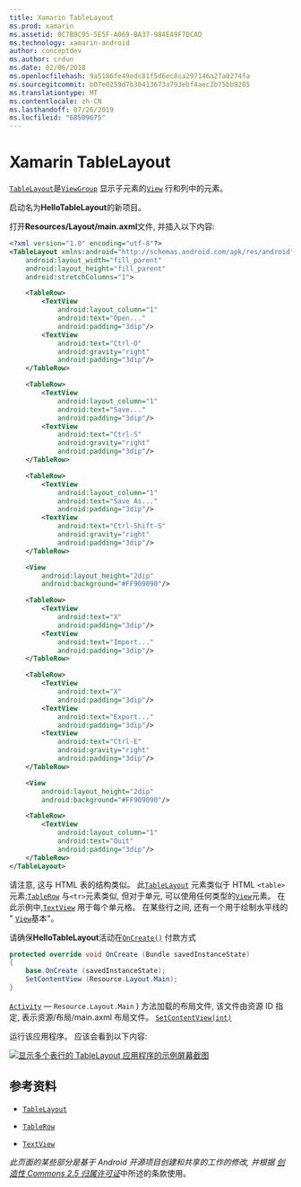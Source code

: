 ```yaml
---
title: Xamarin TableLayout
ms.prod: xamarin
ms.assetid: 0C7B9C95-5E5F-A069-BA37-984E49F7DCAD
ms.technology: xamarin-android
author: conceptdev
ms.author: crdun
ms.date: 02/06/2018
ms.openlocfilehash: 9a5186fe49edc81f5d6ec8ca297146a27a0274fa
ms.sourcegitcommit: b07e0259d7b30413673a793ebf4aec2b75bb9285
ms.translationtype: MT
ms.contentlocale: zh-CN
ms.lasthandoff: 07/26/2019
ms.locfileid: "68509675"
---
```

# <a name="xamarinandroid-tablelayout"></a>Xamarin TableLayout

[`TableLayout`](xref:Android.Widget.TableLayout)是[`ViewGroup`](xref:Android.Views.ViewGroup)
显示子元素的[`View`](xref:Android.Views.View)
行和列中的元素。

启动名为**HelloTableLayout**的新项目。

打开**Resources/Layout/main.axml**文件, 并插入以下内容:

```xml
<?xml version="1.0" encoding="utf-8"?>
<TableLayout xmlns:android="http://schemas.android.com/apk/res/android"
    android:layout_width="fill_parent"
    android:layout_height="fill_parent"
    android:stretchColumns="1">

    <TableRow>
        <TextView
            android:layout_column="1"
            android:text="Open..."
            android:padding="3dip"/>
        <TextView
            android:text="Ctrl-O"
            android:gravity="right"
            android:padding="3dip"/>
    </TableRow>

    <TableRow>
        <TextView
            android:layout_column="1"
            android:text="Save..."
            android:padding="3dip"/>
        <TextView
            android:text="Ctrl-S"
            android:gravity="right"
            android:padding="3dip"/>
    </TableRow>

    <TableRow>
        <TextView
            android:layout_column="1"
            android:text="Save As..."
            android:padding="3dip"/>
        <TextView
            android:text="Ctrl-Shift-S"
            android:gravity="right"
            android:padding="3dip"/>
    </TableRow>

    <View
        android:layout_height="2dip"
        android:background="#FF909090"/>

    <TableRow>
        <TextView
            android:text="X"
            android:padding="3dip"/>
        <TextView
            android:text="Import..."
            android:padding="3dip"/>
    </TableRow>

    <TableRow>
        <TextView
            android:text="X"
            android:padding="3dip"/>
        <TextView
            android:text="Export..."
            android:padding="3dip"/>
        <TextView
            android:text="Ctrl-E"
            android:gravity="right"
            android:padding="3dip"/>
    </TableRow>

    <View
        android:layout_height="2dip"
        android:background="#FF909090"/>

    <TableRow>
        <TextView
            android:layout_column="1"
            android:text="Quit"
            android:padding="3dip"/>
    </TableRow>
</TableLayout>
```

请注意, 这与 HTML 表的结构类似。 此[`TableLayout`](xref:Android.Widget.TableLayout)
元素类似于 HTML `<table>`元素;[`TableRow`](xref:Android.Widget.TableRow)
与`<tr>`元素类似, 但对于单元, 可以使用任何类型的[`View`](xref:Android.Views.View)元素。 在此示例中,[`TextView`](xref:Android.Widget.TextView)
用于每个单元格。 在某些行之间, 还有一个用于绘制水平线的 " [`View`](xref:Android.Views.View)基本"。

请确保**HelloTableLayout**活动在[`OnCreate()`](xref:Android.App.Activity.OnCreate*)
付款方式

```csharp
protected override void OnCreate (Bundle savedInstanceState)
{
    base.OnCreate (savedInstanceState);
    SetContentView (Resource.Layout.Main);
}
```

[`Activity`](xref:Android.App.Activity) &mdash; `Resource.Layout.Main`  ) 方法加载的布局文件, 该文件由资源 ID 指定, 表示资源/布局/main.axml 布局文件。 [`SetContentView(int)`](xref:Android.App.Activity.SetContentView*)

运行该应用程序。 应该会看到以下内容:

[![显示多个表行的 TableLayout 应用程序的示例屏幕截图](table-layout-images/helloviews3.png)](table-layout-images/helloviews3.png#lightbox)



## <a name="references"></a>参考资料

-   [`TableLayout`](xref:Android.Widget.TableLayout) 

-   [`TableRow`](xref:Android.Widget.TableRow) 

-   [`TextView`](xref:Android.Widget.TextView) 

*此页面的某些部分是基于 Android 开源项目创建和共享的工作的修改, 并根据*
[*创造性 Commons 2.5 归属许可证*](http://creativecommons.org/licenses/by/2.5/)中所述的条款使用。
